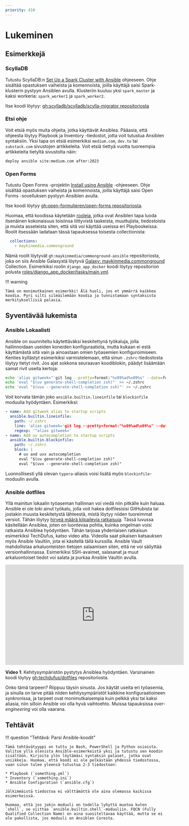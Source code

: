 ```yaml
---
priority: 410
---
```


# Lukeminen

## Esimerkkejä

### ScyllaDB

Tutustu ScyllaDB:n [Set Up a Spark Cluster with Ansible](https://migrator.docs.scylladb.com/stable/getting-started/ansible.html) ohjeeseen. Ohje sisältää opastuksen vaiheista ja komennoista, joilla käyttäjä saisi Spark-klusterin pystyyn Ansiblen avulla. Klusteriin kuuluu yksi `spark_master` ja kaksi workeria: `spark_worker1` ja `spark_worker2`.

Itse koodi löytyy: [gh:scylladb/scylladb/scylla-migrator repositoriosta](https://github.com/scylladb/scylla-migrator/tree/master/ansible)

### Etsi ohje

Voit etsiä myös muita ohjeita, jotka käyttävät Ansiblea. Pääasia, että ohjeesta löytyy Playbook ja Inventory -tiedostot, jotta voit tutustua Ansiblen syntaksiin. Yksi tapa on etsiä esimerkiksi `medium.com`, `dev.to` tai `substack.com` sivustojen artikkeleita. Voit etsiä tiettyä vuotta tuoreempia artikkeleita tietyltä sivustolta näin:

```
deploy ansible site:medium.com after:2023
```

### Open Forms

Tutustu Open Forms -projektin [Install using Ansible](https://open-forms.readthedocs.io/en/stable/installation/ansible.html) -ohjeeseen. Ohje sisältää opastuksen vaiheista ja komennoista, joilla käyttäjä saisi Open Forms -sovelluksen pystyyn Ansiblen avulla.

Itse koodi löytyy [gh:open-formulieren/open-forms repositoriosta](https://github.com/open-formulieren/open-forms/tree/master/deployment).

Huomaa, että koodissa käytetään [rooleja](https://docs.ansible.com/ansible/latest/playbook_guide/playbooks_reuse_roles.html), jotka ovat Ansiblen tapa luoda itsenäinen kokonaisuus toisiinsa liittyvistä taskeista, muuttujista, tiedostoista ja muista asseteista siten, että sitä voi käyttää useissa eri Playbookeissa. Roolit itsessään ladataan tässä tapauksessa toisesta collectionista:

```yaml
  collections:
    - maykinmedia.commonground
```

Nämä roolit löytyvät `gh:maykinmedia/commonground-ansible` repositoriosta, joka on siis Ansible Galaxystä löytyvä [Galaxy: maykinmedia.commonground](https://galaxy.ansible.com/ui/repo/published/maykinmedia/commonground/) Collection. Esimerkiksi roolin `django_app_docker` koodi löytyy repositorion polusta [roles/django_app_docker/tasks/main.yml](https://github.com/maykinmedia/commonground-ansible/blob/main/roles/django_app_docker/tasks/main.yml).

!!! warning

    Tämä on monimutkainen esimerkki! Älä huoli, jos et ymmärrä kaikkea koodia. Pyri silti silmäilemään koodia ja tunnistamaan syntaksista merkityksellisiä palasia.

## Syventävää lukemista

### Ansible Lokaalisti

Ansible on suunniteltu käytettäväksi keskitettynä työkaluja, jolla hallinnoidaan useiden koneiden konfiguraatiota, mutta kukaan ei estä käyttämästä sitä vain ja ainoastaan omien työasemien konfiguroimiseen. Kenties kyllästyt esimerkiksi varmistelemaan, että sinun `.zshrc`-tiedostosta löytyy tietyt rivit. Jos ajat sokkona seuraavan koodiblokin, päädyt lisäämään samat rivit useita kertoja:

```bash
echo 'alias gitweek="'git log --pretty=format:"%x09%ad%x09%s" --date=format:"%V %a"'' >> ~/.zshrc
echo 'eval "$(uv generate-shell-completion zsh)"' >> ~/.zshrc
echo 'eval "$(uvx --generate-shell-completion zsh)"' >> ~/.zshrc
```

Voit korvata tämän joko `ansible.builtin.lineinfile` tai `blockinfile` moduulia hyödyntäen. Esimerkiksi:

```yaml
- name: Add gitweek alias to startup scripts
  ansible.builtin.lineinfile:
    path: ~/.zshrc
    line: 'alias gitweek='git log --pretty=format:"%x09%ad%x09%s" --date=format:"%V %a"''
    regexp: '^alias gitweek='
- name: Add uv autocompletion to startup scripts
  ansible.builtin.blockinfile:
    path: ~/.zshrc
    block: |
      # uv and uvx autocompletion
      eval "$(uv generate-shell-completion zsh)"
      eval "$(uvx --generate-shell-completion zsh)"
```

Luonnollisesti yllä olevan `typora`-aliasis voisi lisätä myös `blockinfile`-moduulin avulla.

### Ansible dotfiles

Yllä mainitun lokaalin työaseman hallinnan voi viedä niin pitkälle kuin haluaa. Ansible ei ole toki ainut työkalu, jolla voit hakea dotfilesisisi GitHubista tai jostakin muusta keskitetystä lähteestä, mistä löytyy niiden tuoreimmat versiot. Tähän löytyy [hirveä määrä kilpailevia ratkaisuja](https://dotfiles.github.io/utilities/). Tässä luvussa käsitellään Ansiblea, joten on luontevaa pohtia, kuinka ongelman voisi ratkaista Ansiblea hyödyntäen. Tähän tarjoaa yhdenlaisen ratkaisun esimerkiksi TechDufus, katso video alta. Videolla saat pikaisen katsauksen myös Ansible Vaultiin, jota ei käsitellä tällä kurssilla. Ansible Vault mahdollistaa arkaluonteisten tietojen salaamisen siten, että ne voi säilyttää versionhallinnassa. Esimerkiksi SSH-avaimet, salasanat ja muut arkaluontoiset tiedot voi salata ja purkaa Ansible Vaultin avulla.

<iframe width="560" height="315" src="https://www.youtube.com/embed/hPPIScBt4Gw?si=ToR2Fy0ZXr-sj1VR" title="YouTube video player" frameborder="0" allow="accelerometer; autoplay; clipboard-write; encrypted-media; gyroscope; picture-in-picture; web-share" referrerpolicy="strict-origin-when-cross-origin" allowfullscreen></iframe>

**Video 1**: Kehitysympäristön pystytys Ansiblea hyödyntäen. Varsinainen koodi löytyy [gh:techdufus/dotfiles](https://github.com/techdufus/dotfiles) repositoriosta.

Onko tämä tarpeen? Riippuu täysin sinusta. Jos käytät useita eri työasemia, ja sinulla on tarve pitää niiden kehitysympäristöt kaikkine konfiguraatioineen synkronissa, ja tarpeet ovat monimutkaisempia kuin pelkkä yksi tai kaksi aliasia, niin silloin Ansible voi olla hyvä vaihtoehto. Muissa tapauksissa *over-engineering* voi olla vaarana.

## Tehtävät

!!! question "Tehtävä: Parsi Ansible-koodit"

    Tämä tehtävätyyppi on tuttu jo Bash, PowerShell ja Python osioista. Valitse yllä olevista Ansible-esimerkeistä yksi ja tutustu sen koodin sisältöön. Kirjoita ylös löytämäsi syntaksin palaset, jotka ovat uniikkeja. Huomaa, että koodi ei ole pelkästään yhdessä tiedostossa, vaan sinun tulee yleensä tutustua 2-3 tiedostoon:

    * Playbook (`something.yml`)
    * Inventory (`something.ini`)
    * Ansible Configuration (`ansible.cfg`)

    Jälkimmäistä tiedostoa ei välttämättä ole aina olemassa kaikissa esimerkeissä.

    Huomaa, että jos jokin moduuli on todella lyhyttä muotoa kuten `shell`, se viittaa `ansible.builtin.shell`-moduuliin. FQCN (Fully Qualified Collection Name) on aina suositeltavaa käyttää, mutta se ei ole pakollista, jos moduuli on Ansiblen Coresta.